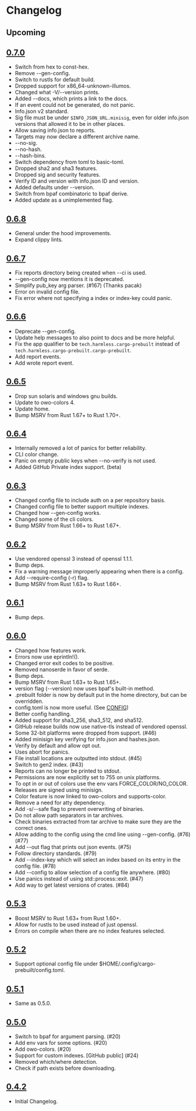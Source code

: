# Changelog

## Upcoming

## [0.7.0](https://github.com/cargo-prebuilt/cargo-prebuilt/releases/tag/v0.7.0)

- Switch from hex to const-hex.
- Remove --gen-config.
- Switch to rustls for default build.
- Dropped support for x86_64-unknown-illumos.
- Changed what -V/--version prints.
- Added --docs, which prints a link to the docs.
- If an event could not be generated, do not panic.
- Info.json v2 standard.
- Sig file must be under `$INFO_JSON_URL.minisig`, even for older
  info.json versions that allowed it to be in other places.
- Allow saving info.json to reports.
- Targets may now declare a different archive name.
- --no-sig.
- --no-hash.
- --hash-bins.
- Switch dependency from toml to basic-toml.
- Dropped sha2 and sha3 features.
- Dropped sig and security features.
- Verify ID and version with info.json ID and version.
- Added defaults under --version.
- Switch from bpaf combinatoric to bpaf derive.
- Added update as a unimplemented flag.

## [0.6.8](https://github.com/cargo-prebuilt/cargo-prebuilt/releases/tag/v0.6.8)

- General under the hood improvements.
- Expand clippy lints.

## [0.6.7](https://github.com/cargo-prebuilt/cargo-prebuilt/releases/tag/v0.6.7)

- Fix reports directory being created when --ci is used.
- --gen-config now mentions it is deprecated.
- Simplify pub_key arg parser. (#167) (Thanks pacak)
- Error on invalid config file.
- Fix error where not specifying a index or index-key could panic.

## [0.6.6](https://github.com/cargo-prebuilt/cargo-prebuilt/releases/tag/v0.6.6)

- Deprecate --gen-config.
- Update help messages to also point to docs and be more helpful.
- Fix the app qualifier to be `tech.harmless.cargo-prebuilt` instead of `tech.harmless.cargo-prebuilt.cargo-prebuilt`.
- Add report events.
- Add wrote report event.

## [0.6.5](https://github.com/cargo-prebuilt/cargo-prebuilt/releases/tag/v0.6.5)

- Drop sun solaris and windows gnu builds.
- Update to owo-colors 4.
- Update home.
- Bump MSRV from Rust 1.67+ to Rust 1.70+.

## [0.6.4](https://github.com/cargo-prebuilt/cargo-prebuilt/releases/tag/v0.6.4)

- Internally removed a lot of panics for better reliability.
- CLI color change.
- Panic on empty public keys when --no-verify is not used.
- Added GitHub Private index support. (beta)

## [0.6.3](https://github.com/cargo-prebuilt/cargo-prebuilt/releases/tag/v0.6.3)

- Changed config file to include auth on a per repository basis.
- Changed config file to better support multiple indexes.
- Changed how --gen-config works.
- Changed some of the cli colors.
- Bump MSRV from Rust 1.66+ to Rust 1.67+.

## [0.6.2](https://github.com/cargo-prebuilt/cargo-prebuilt/releases/tag/v0.6.2)

- Use vendored openssl 3 instead of openssl 1.1.1.
- Bump deps.
- Fix a warning message improperly appearing when there is a config.
- Add --require-config (-r) flag.
- Bump MSRV from Rust 1.63+ to Rust 1.66+.

## [0.6.1](https://github.com/cargo-prebuilt/cargo-prebuilt/releases/tag/v0.6.1)

- Bump deps.

## [0.6.0](https://github.com/cargo-prebuilt/cargo-prebuilt/releases/tag/v0.6.0)

- Changed how features work.
- Errors now use eprintln!().
- Changed error exit codes to be positive.
- Removed nanoserde in favor of serde.
- Bump deps.
- Bump MSRV from Rust 1.63+ to Rust 1.65+.
- version flag (--version) now uses bpaf's built-in method.
- .prebuilt folder is now by default put in the home directory, but can be overridden.
- config.toml is now more useful. (See [CONFIG](CONFIG.md))
- Better config handling.
- Added support for sha3_256, sha3_512, and sha512.
- GitHub release builds now use native-tls instead of vendored openssl.
- Some 32-bit platforms were dropped from support. (#46)
- Added minisign key verifying for info.json and hashes.json.
- Verify by default and allow opt out.
- Uses abort for panics.
- File install locations are outputted into stdout. (#45)
- Switch to gen2 index. (#43)
- Reports can no longer be printed to stdout.
- Permissions are now explicitly set to 755 on unix platforms.
- To opt in or out of colors use the env vars FORCE_COLOR/NO_COLOR.
- Releases are signed using minisign.
- Color feature is now linked to owo-colors and supports-color.
- Remove a need for atty dependency.
- Add -s/--safe flag to prevent overwriting of binaries.
- Do not allow path separators in tar archives.
- Check binaries extracted from tar archive to make sure they are the correct ones.
- Allow adding to the config using the cmd line using --gen-config. (#76) (#77)
- Add --out flag that prints out json events. (#75)
- Follow directory standards. (#79)
- Add --index-key which will select an index based on its entry in the config file.
  (#78)
- Add --config to allow selection of a config file anywhere. (#80)
- Use panics instead of using std::process::exit. (#47)
- Add way to get latest versions of crates. (#84)

## [0.5.3](https://github.com/cargo-prebuilt/cargo-prebuilt/releases/tag/v0.5.3)

- Boost MSRV to Rust 1.63+ from Rust 1.60+.
- Allow for rustls to be used instead of just openssl.
- Errors on compile when there are no index features selected.

## [0.5.2](https://github.com/cargo-prebuilt/cargo-prebuilt/releases/tag/v0.5.2)

- Support optional config file under $HOME/.config/cargo-prebuilt/config.toml.

## [0.5.1](https://github.com/cargo-prebuilt/cargo-prebuilt/releases/tag/v0.5.1)

- Same as 0.5.0.

## [0.5.0](https://github.com/cargo-prebuilt/cargo-prebuilt/releases/tag/v0.5.0)

- Switch to bpaf for argument parsing. (#20)
- Add env vars for some options. (#20)
- Add owo-colors. (#20)
- Support for custom indexes. [GitHub public] (#24)
- Removed which/where detection.
- Check if path exists before downloading.

## [0.4.2](https://github.com/cargo-prebuilt/cargo-prebuilt/releases/tag/v0.4.2)

- Initial Changelog.
